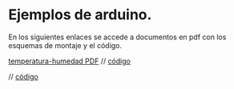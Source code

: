 # Ejemplos de arduino.  

En los siguientes enlaces se accede a documentos en pdf con los esquemas de montaje y el código.

[temperatura-humedad PDF](/temperatrura-lcd/Sensor_temperatura_humedad_DHT11.pdf) // [código](/temperatrura-lcd/temperatrura-lcd.ino)


// [código](/ic2scanner/ic2scanner.ino)


